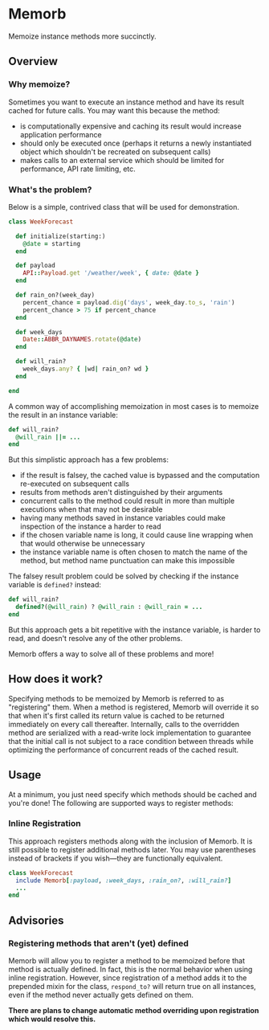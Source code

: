 # Memorb

Memoize instance methods more succinctly.

## Overview

### Why memoize?

Sometimes you want to execute an instance method and have its result cached for future calls. You may want this because the method:

- is computationally expensive and caching its result would increase application performance
- should only be executed once (perhaps it returns a newly instantiated object which shouldn't be recreated on subsequent calls)
- makes calls to an external service which should be limited for performance, API rate limiting, etc.

### What's the problem?

Below is a simple, contrived class that will be used for demonstration.

```ruby
class WeekForecast

  def initialize(starting:)
    @date = starting
  end

  def payload
    API::Payload.get '/weather/week', { date: @date }
  end

  def rain_on?(week_day)
    percent_chance = payload.dig('days', week_day.to_s, 'rain')
    percent_chance > 75 if percent_chance
  end

  def week_days
    Date::ABBR_DAYNAMES.rotate(@date)
  end

  def will_rain?
    week_days.any? { |wd| rain_on? wd }
  end

end
```

A common way of accomplishing memoization in most cases is to memoize the result in an instance variable:

```ruby
def will_rain?
  @will_rain ||= ...
end
```

But this simplistic approach has a few problems:

- if the result is falsey, the cached value is bypassed and the computation re-executed on subsequent calls
- results from methods aren't distinguished by their arguments
- concurrent calls to the method could result in more than multiple executions when that may not be desirable
- having many methods saved in instance variables could make inspection of the instance a harder to read
- if the chosen variable name is long, it could cause line wrapping when that would otherwise be unnecessary
- the instance variable name is often chosen to match the name of the method, but method name punctuation can make this impossible

The falsey result problem could be solved by checking if the instance variable is `defined?` instead:

```ruby
def will_rain?
  defined?(@will_rain) ? @will_rain : @will_rain = ...
end
```

But this approach gets a bit repetitive with the instance variable, is harder to read, and doesn't resolve any of the other problems.

Memorb offers a way to solve all of these problems and more!

## How does it work?

Specifying methods to be memoized by Memorb is referred to as "registering" them. When a method is registered, Memorb will override it so that when it's first called its return value is cached to be returned immediately on every call thereafter. Internally, calls to the overridden method are serialized with a read-write lock implementation to guarantee that the initial call is not subject to a race condition between threads while optimizing the performance of concurrent reads of the cached result.

## Usage

At a minimum, you just need specify which methods should be cached and you're done! The following are supported ways to register methods:

### Inline Registration

This approach registers methods along with the inclusion of Memorb. It is still possible to register additional methods later. You may use parentheses instead of brackets if you wish—they are functionally equivalent.

```ruby
class WeekForecast
  include Memorb[:payload, :week_days, :rain_on?, :will_rain?]
  ...
end
```

## Advisories

### Registering methods that aren't (yet) defined

Memorb will allow you to register a method to be memoized before that method is actually defined. In fact, this is the normal behavior when using inline registration. However, since registration of a method adds it to the prepended mixin for the class, `respond_to?` will return true on all instances, even if the method never actually gets defined on them.

**There are plans to change automatic method overriding upon registration which would resolve this.**
